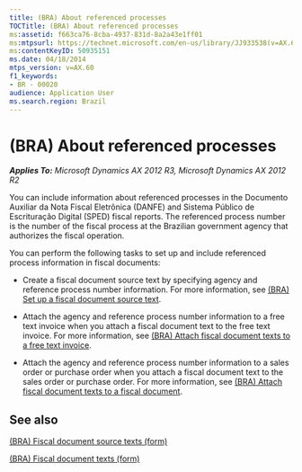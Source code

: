 ```yaml
---
title: (BRA) About referenced processes
TOCTitle: (BRA) About referenced processes
ms:assetid: f663ca76-8cba-4937-831d-8a2a43e1ff01
ms:mtpsurl: https://technet.microsoft.com/en-us/library/JJ933538(v=AX.60)
ms:contentKeyID: 50935151
ms.date: 04/18/2014
mtps_version: v=AX.60
f1_keywords:
- BR - 00020
audience: Application User
ms.search.region: Brazil
---
```


# (BRA) About referenced processes 


_**Applies To:** Microsoft Dynamics AX 2012 R3, Microsoft Dynamics AX 2012 R2_

You can include information about referenced processes in the Documento Auxiliar da Nota Fiscal Eletrônica (DANFE) and Sistema Público de Escrituração Digital (SPED) fiscal reports. The referenced process number is the number of the fiscal process at the Brazilian government agency that authorizes the fiscal operation.

You can perform the following tasks to set up and include referenced process information in fiscal documents:

  - Create a fiscal document source text by specifying agency and reference process number information. For more information, see [(BRA) Set up a fiscal document source text](bra-set-up-a-fiscal-document-source-text.md).

  - Attach the agency and reference process number information to a free text invoice when you attach a fiscal document text to the free text invoice. For more information, see [(BRA) Attach fiscal document texts to a free text invoice](bra-attach-fiscal-document-texts-to-a-free-text-invoice.md).

  - Attach the agency and reference process number information to a sales order or purchase order when you attach a fiscal document text to the sales order or purchase order. For more information, see [(BRA) Attach fiscal document texts to a fiscal document](bra-attach-fiscal-document-texts-to-a-fiscal-document.md).

## See also

[(BRA) Fiscal document source texts (form)](https://technet.microsoft.com/en-us/library/jj663934\(v=ax.60\))

[(BRA) Fiscal document texts (form)](https://technet.microsoft.com/en-us/library/jj923164\(v=ax.60\))

  


